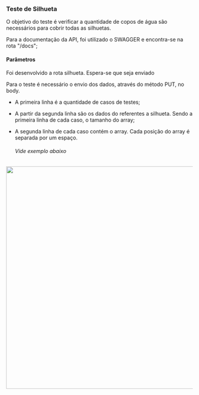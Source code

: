 ### Teste de Silhueta

O objetivo do teste é verificar a quantidade de copos de água são necessários para cobrir todas as silhuetas.

Para a documentação da API, foi utilizado o SWAGGER e encontra-se na rota "/docs";

#### Parâmetros

Foi desenvolvido a rota silhueta. Espera-se que seja enviado

Para o teste é necessário o envio dos dados, através do método PUT, no body.

- A primeira linha é a quantidade de casos de testes;
- A partir da segunda linha são os dados do referentes a silhueta. Sendo a primeira linha de cada caso, o tamanho do array;
- A segunda linha de cada caso contém o array. Cada posição do array é separada por um espaço.

    ###### Vide exemplo abaixo

<img src="storage/app/exemploRota.jpg" width="600">
